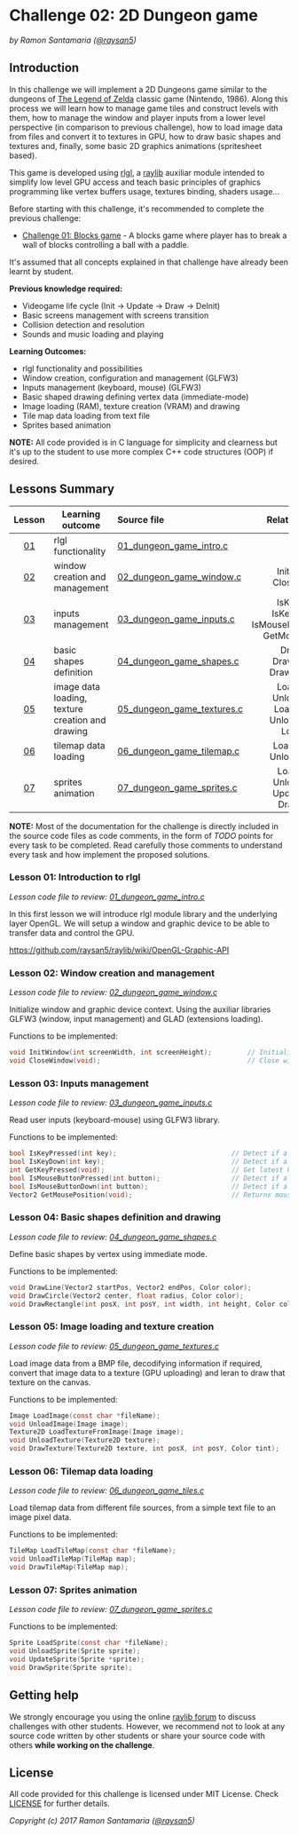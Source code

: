 
# Challenge 02: 2D Dungeon game

*by Ramon Santamaria ([@raysan5](https://twitter.com/raysan5))*

## Introduction
In this challenge we will implement a 2D Dungeons game similar to the dungeons of [The Legend of Zelda](https://en.wikipedia.org/wiki/The_Legend_of_Zelda) classic game (Nintendo, 1986). Along this process we will learn how to manage game tiles and construct levels with them, how to manage the window and player inputs from a lower level perspective (in comparison to previous challenge), how to load image data from files and convert it to textures in GPU, how to draw basic shapes and textures and, finally, some basic 2D graphics animations (spritesheet based).

This game is developed using [rlgl](), a [raylib](http://www.raylib.com/) auxiliar module intended to simplify low level GPU access and teach basic principles of graphics programming like vertex buffers usage, textures binding, shaders usage...

Before starting with this challenge, it's recommended to complete the previous challenge: 
 - [Challenge 01: Blocks game](../01_challenge_blocks) - A blocks game where player has to break a wall of blocks controlling a ball with a paddle.
 
It's assumed that all concepts explained in that challenge have already been learnt by student.

**Previous knowledge required:**
 - Videogame life cycle (Init -> Update -> Draw -> DeInit)
 - Basic screens management with screens transition
 - Collision detection and resolution
 - Sounds and music loading and playing

**Learning Outcomes:**
 - rlgl functionality and possibilities
 - Window creation, configuration and management (GLFW3)
 - Inputs management (keyboard, mouse) (GLFW3)
 - Basic shaped drawing defining vertex data (immediate-mode)
 - Image loading (RAM), texture creation (VRAM) and drawing
 - Tile map data loading from text file
 - Sprites based animation
 
**NOTE:** All code provided is in C language for simplicity and clearness but it's up to the student to use more complex C++ code structures (OOP) if desired.
 
## Lessons Summary

Lesson | Learning outcome | Source file | Related functions
:-----:|------------------|:------------|:-----------------:
[01](#lesson-01-introduction-to-rlgl) | rlgl functionality | [01_dungeon_game_intro.c](lessons/01_dungeon_game_intro.c) | -
[02](#lesson-02-window-creation-and-management) | window creation and management | [02_dungeon_game_window.c](lessons/02_dungeon_game_window.c) | InitWindow(), <br>CloseWindow()
[03](#lesson-03-inputs-management) | inputs management | [03_dungeon_game_inputs.c](lessons/03_dungeon_game_inputs.c) | IsKeyDown(), IsKeyPressed(), <br>IsMouseButtonPressed(), <br>GetMousePosition()
[04](#lesson-04-basic-shapes-definition-and-drawing) | basic shapes definition | [04_dungeon_game_shapes.c](lessons/04_dungeon_game_shapes.c) | DrawLine(), DrawTriangle(), DrawRectangle()
[05](#lesson-05-image-loading-and-texture-creation) | image data loading, texture creation and drawing | [05_dungeon_game_textures.c](lessosn/05_dungeon_game_textures.c) | LoadImage(), UnloadImage(), <br>LoadTexture(), UnloadTexture(), LoadBMP()
[06](#lesson-06-tilemap-data-loading) | tilemap data loading | [06_dungeon_game_tilemap.c](lessons/06_dungeon_game_tilemap.c) | LoadTilemap(), UnloadTileMap()
[07](#lesson-07-sprites-animation) | sprites animation | [07_dungeon_game_sprites.c](lessons/07_dungeon_game_sprites.c) | LoadSprite(), UnloadSprite(), UpdateSprite(), DrawSprite()

**NOTE:** Most of the documentation for the challenge is directly included in the source code files as code comments, in the form of *TODO* points for every task to be completed. Read carefully those comments to understand every task and how implement the proposed solutions.

### Lesson 01: Introduction to rlgl

*Lesson code file to review: [01_dungeon_game_intro.c](lessons/01_dungeon_game_intro.c)*

In this first lesson we will introduce rlgl module library and the underlying layer OpenGL. We will setup a window and graphic device to be able to transfer data and control the GPU.

https://github.com/raysan5/raylib/wiki/OpenGL-Graphic-API

### Lesson 02: Window creation and management

*Lesson code file to review: [02_dungeon_game_window.c](lessons/02_dungeon_game_window.c)*

Initialize window and graphic device context. Using the auxiliar libraries GLFW3 (window, input management) and GLAD (extensions loading).

Functions to be implemented:
```c
void InitWindow(int screenWidth, int screenHeight);         // Initialize window using GLFW3
void CloseWindow(void);                                     // Close window
```

### Lesson 03: Inputs management

*Lesson code file to review: [03_dungeon_game_inputs.c](lessons/03_dungeon_game_inputs.c)*

Read user inputs (keyboard-mouse) using GLFW3 library.

Functions to be implemented:
```c
bool IsKeyPressed(int key);                             // Detect if a key has been pressed once
bool IsKeyDown(int key);                                // Detect if a key is being pressed
int GetKeyPressed(void);                                // Get latest key pressed
bool IsMouseButtonPressed(int button);                  // Detect if a mouse button has been pressed once
bool IsMouseButtonDown(int button);                     // Detect if a mouse button is being pressed
Vector2 GetMousePosition(void);                         // Returns mouse position XY
```

### Lesson 04: Basic shapes definition and drawing

*Lesson code file to review: [04_dungeon_game_shapes.c](lessons/04_dungeon_game_shapes.c)*

Define basic shapes by vertex using immediate mode.

Functions to be implemented:
```c
void DrawLine(Vector2 startPos, Vector2 endPos, Color color);
void DrawCircle(Vector2 center, float radius, Color color);
void DrawRectangle(int posX, int posY, int width, int height, Color color);
```

### Lesson 05: Image loading and texture creation

*Lesson code file to review: [05_dungeon_game_textures.c](lessosn/05_dungeon_game_textures.c)*

Load image data from a BMP file, decodifying information if required, convert that image data to a texture (GPU uploading) and leran to draw that texture on the canvas.

Functions to be implemented:
```c
Image LoadImage(const char *fileName);
void UnloadImage(Image image);
Texture2D LoadTextureFromImage(Image image);
void UnloadTexture(Texture2D texture);
void DrawTexture(Texture2D texture, int posX, int posY, Color tint);
```

### Lesson 06: Tilemap data loading

*Lesson code file to review: [06_dungeon_game_tiles.c](lessons/06_dungeon_game_tiles.c)*

Load tilemap data from different file sources, from a simple text file to an image pixel data.

Functions to be implemented:
```c
TileMap LoadTileMap(const char *fileName);
void UnloadTileMap(TileMap map);
void DrawTileMap(TileMap map);
```

### Lesson 07: Sprites animation

*Lesson code file to review: [07_dungeon_game_sprites.c](lessons/07_dungeon_game_sprites.c)*

Functions to be implemented:
```c
Sprite LoadSprite(const char *fileName);
void UnloadSprite(Sprite sprite);
void UpdateSprite(Sprite *sprite);
void DrawSprite(Sprite sprite);
```

## Getting help 
We strongly encourage you using the online [raylib forum](forum.raylib.com) to discuss challenges with other students. However, we recommend not to look at any source code written by other students or share your source code with others **while working on the challenge**.

## License
All code provided for this challenge is licensed under MIT License. Check [LICENSE](../LICENSE) for further details.

*Copyright (c) 2017 Ramon Santamaria ([@raysan5](https://twitter.com/raysan5))*
